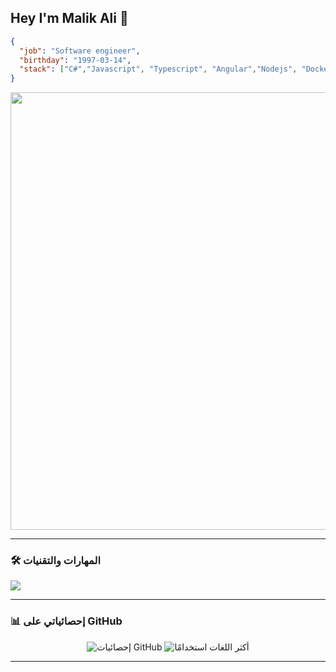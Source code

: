 ## Hey I'm Malik Ali 👋

```json
{
  "job": "Software engineer",
  "birthday": "1997-03-14",
  "stack": ["C#","Javascript", "Typescript", "Angular","Nodejs", "Docker", "Sql", "..."],
}
```

<p align="center">
  <img src="رابط صورة الهيدر أو الشعار الخاص بك هنا" width="700">
</p>

---

### 🛠️ المهارات والتقنيات

<p align="left">
  <a href="https://skillicons.dev">
    <img src="https://skillicons.dev/icons?i=html,css,js,cs,net,angular,nodejs,docker,postman,git" />
  </a>
</p>

---

### 📊 إحصائياتي على GitHub

<p align="center">
  <img src="https://github-readme-stats.vercel.app/api?username=MalikAliQassem&show_icons=true&theme=radical&locale=ar" alt="إحصائيات GitHub" />
  <img src="https://github-readme-stats.vercel.app/api/top-langs/?username=MalikAliQassem&layout=compact&theme=radical&locale=ar" alt="أكثر اللغات استخدامًا" />
</p>

---
<!--
### 📫 كيف تجدني

<p align="left">
<a href="https://linkedin.com/in/your-linkedin" target="blank"><img align="center" src="https://raw.githubusercontent.com/rahuldkjain/github-profile-readme-generator/master/src/images/icons/Social/linked-in-alt.svg" alt="your-linkedin" height="30" width="40" /></a>
<a href="https://twitter.com/your-twitter" target="blank"><img align="center" src="https://raw.githubusercontent.com/rahuldkjain/github-profile-readme-generator/master/src/images/icons/Social/twitter.svg" alt="your-twitter" height="30" width="40" /></a>
<a href="https://your-website.com" target="blank"><img align="center" src="https://raw.githubusercontent.com/rahuldkjain/github-profile-readme-generator/master/src/images/icons/Social/browser.svg" alt="your-website" height="30" width="40" /></a>
</p>


**MalikAliQassem/MalikAliQassem** is a ✨ _special_ ✨ repository because its `README.md` (this file) appears on your GitHub profile.

Here are some ideas to get you started:

- 🔭 I’m currently working on ...
- 🌱 I’m currently learning ...
- 👯 I’m looking to collaborate on ...
- 🤔 I’m looking for help with ...
- 💬 Ask me about ...
- 📫 How to reach me: ...
- 😄 Pronouns: ...
- ⚡ Fun fact: ...
-->
